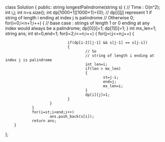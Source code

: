 class Solution 
{
        public:
        string longestPalindrome(string s)
        {
                // Time : O(n^2);
                int i,j;
                int n=s.size();
                int dp[1000+1][1000+1]={0};
                // dp[i][j] represent 1 if string of length i ending at index j is palindrome
                // Otherwise 0;
                for(i=0;i<n+1;i++)
                {
                        // base case : strings of length 1 or 0 ending at any index would always be a palindrome;
                        dp[0][i]=1;
                        dp[1][i]=1;
                }
                int mx_len=1;
                string ans;
                int st=0,end=1;
                for(i=2;i<=n;i++)
                {
                        for(j=i;j<=n;j++)
                        {
                                
                                if(dp[i-2][j-1] && s[j-1] == s[j-i])
                                {
                                        // So
                                        // string of length i ending at index j is palindrome
                                        int len=i;
                                        if(len > mx_len)
                                        {
                                                st=j-i;
                                                end=j;
                                                mx_len=i;
                                        }
                                        dp[i][j]=1;
                                }
                        }
                }
                for(i=st;i<end;i++)
                        ans.push_back(s[i]);
                return ans;
        }
};